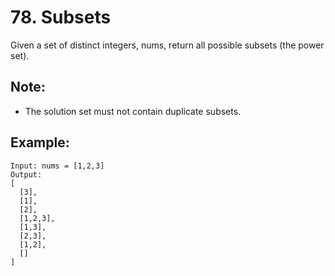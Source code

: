 # 78. Subsets

Given a set of distinct integers, nums, return all possible subsets (the power set).

## Note: 

* The solution set must not contain duplicate subsets.

## Example:

```
Input: nums = [1,2,3]
Output:
[
  [3],
  [1],
  [2],
  [1,2,3],
  [1,3],
  [2,3],
  [1,2],
  []
]
```